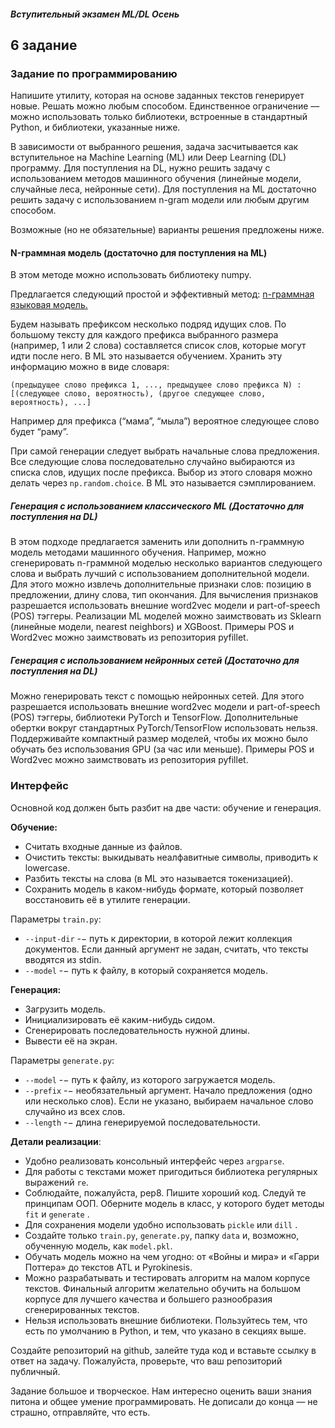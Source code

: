 ##### Вступительный экзамен ML/DL Осень



## 6 задание
### Задание по программированию
Напишите утилиту, которая на основе заданных текстов генерирует новые. 
Решать можно любым способом. Единственное ограничение ﻿﻿––﻿﻿ можно использовать только библиотеки, встроенные в стандартный Python, и библиотеки, указанные ниже. 

В зависимости от выбранного решения, задача засчитывается как вступительное на Machine Learning (ML) или Deep Learning (DL) программу. Для поступления на DL, нужно решить задачу с использованием методов машинного обучения (линейные модели, случайные леса, нейронные сети). Для поступления на ML достаточно решить задачу с использованием n-gram модели или любым другим способом. 

Возможные (но не обязательные) варианты решения предложены ниже. 



#### N-граммная модель (достаточно для поступления на ML)
В этом методе можно использовать библиотеку numpy.



Предлагается следующий простой и эффективный метод: [n-граммная языковая модель.]()




Будем называть префиксом несколько подряд идущих слов. По большому тексту для каждого префикса выбранного размера (например, 1 или 2 слова) составляется список слов, которые могут идти после него. В ML это называется обучением. Хранить эту информацию можно в виде словаря: 
```
(предыдущее слово префикса 1, ..., предыдущее слово префикса N) : 
[(следующее слово, вероятность), (другое следующее слово, вероятность), ...] 
```
Например для префикса (“мама”, “мыла”) вероятное следующее слово будет “раму”.



При самой генерации следует выбрать начальные слова предложения. Все следующие слова последовательно случайно выбираются из списка слов, идущих после префикса. Выбор из этого словаря можно делать через `np.random.choice`. В ML это называется сэмплированием.



##### Генерация с использованием классического ML (Достаточно для поступления на DL)

В этом подходе предлагается заменить или дополнить n-граммную модель методами машинного обучения. Например, можно сгенерировать n-граммной моделью несколько вариантов следующего слова и выбрать лучший с использованием дополнительной модели. Для этого можно извлечь дополнительные признаки слов: позицию в предложении, длину слова, тип окончания. Для вычисления признаков разрешается использовать внешние word2vec модели и part-of-speech (POS) тэггеры. Реализации ML моделей можно заимствовать из Sklearn (линейные модели, nearest neighbors) и XGBoost. Примеры POS и Word2vec можно заимствовать из репозитория pyfillet.



##### Генерация с использованием нейронных сетей (Достаточно для поступления на DL)
Можно генерировать текст с помощью нейронных сетей. Для этого разрешается использовать внешние word2vec модели и part-of-speech (POS) тэггеры, библиотеки PyTorch и TensorFlow. Дополнительные обертки вокруг стандартных PyTorch/TensorFlow использовать нельзя. Поддерживайте компактный размер моделей, чтобы их можно было обучать без использования GPU (за час или меньше). Примеры POS и Word2vec можно заимствовать из репозитория pyfillet.



### Интерфейс ##
Основной код должен быть разбит на две части: обучение и генерация.



**Обучение:**

- Считать входные данные из файлов.
- Очистить тексты: выкидывать неалфавитные символы, приводить к lowercase.
- Разбить тексты на слова (в ML это называется токенизацией).
- Сохранить модель в каком-нибудь формате, который позволяет восстановить её в утилите генерации.


Параметры `train.py`:

- `--input-dir` ﻿﻿-−﻿﻿ путь к директории, в которой лежит коллекция документов. Если данный аргумент не задан, считать, что тексты вводятся из stdin.
- `--model` ﻿﻿-−﻿﻿ путь к файлу, в который сохраняется модель.


**Генерация:**

- Загрузить модель.
- Инициализировать её каким-нибудь сидом.
- Сгенерировать последовательность нужной длины.
- Вывести её на экран.


Параметры `generate.py`:

- `--model` ﻿﻿-−﻿﻿ путь к файлу, из которого загружается модель.
- `--prefix` ﻿﻿-−﻿﻿ необязательный аргумент. Начало предложения (одно или несколько слов). Если не указано, выбираем начальное слово случайно из всех слов.
- `--length` ﻿﻿-−﻿﻿ длина генерируемой последовательности.


**Детали реализации**:

- Удобно реализовать консольный интерфейс через `argparse`.
- Для работы с текстами может пригодиться библиотека регулярных выражений `re`.
- Соблюдайте, пожалуйста, pep8. Пишите хороший код. Следуй те принципам ООП. Оберните модель в класс, у которого будет методы `fit` и `generate` .
- Для сохранения модели удобно использовать `pickle` или `dill` .
- Создайте только `train.py`, `generate.py`, папку `data` и, возможно, обученную модель, как `model.pkl`.
- Обучать модель можно на чем угодно: от «Войны и мира» и «Гарри Поттера» до текстов ATL и Pyrokinesis.
- Можно разрабатывать и тестировать алгоритм на малом корпусе текстов. Финальный алгоритм желательно обучить на большом корпусе для лучшего качества и большего разнообразия сгенерированных текстов.
- Нельзя использовать внешние библиотеки. Пользуйтесь тем, что есть по умолчанию в Python, и тем, что указано в секциях выше.


Создайте репозиторий на github, залейте туда код и вставьте ссылку в ответ на задачу. Пожалуйста, проверьте, что ваш репозиторий публичный. 



Задание большое и творческое. Нам интересно оценить ваши знания питона и общее умение программировать. Не дописали до конца — не страшно, отправляйте, что есть. 